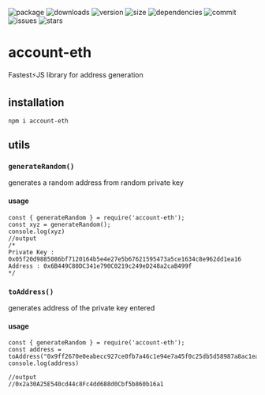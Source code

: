 ![package](https://badgen.net/badge/package/account-eth/blue)
![downloads](https://badgen.net/npm/dt/account-eth)
![version](https://badgen.net/npm/v/account-eth)
![size](https://img.shields.io/github/languages/code-size/ayushch80/account-eth)
![dependencies](https://img.shields.io/librariesio/release/npm/account-eth)
![commit](https://img.shields.io/github/last-commit/ayushch80/account-eth)
<br>
![issues](https://badgen.net/github/open-issues/ayushch80/account-eth)
![stars](https://badgen.net/github/stars/ayushch80/account-eth)
# account-eth
Fastest⚡JS library for address generation
## installation
```
npm i account-eth
```
## utils
### `generateRandom()`
generates a random address from random private key
#### usage
```
const { generateRandom } = require('account-eth');
const xyz = generateRandom();
console.log(xyz)
//output
/*
Private Key : 0x05f20d9885086bf7120164b5e4e27e5b67621595473a5ce1634c8e962dd1ea16
Address : 0x6B449C80DC341e790C0219c249eD248a2caB499f
*/
```
### `toAddress()`
generates address of the private key entered
#### usage
```
const { generateRandom } = require('account-eth');
const address = toAddress("0x9ff2670e0eabecc927ce0fb7a46c1e94e7a45f0c25db5d58987a8ac1ea563834")
console.log(address)

//output
//0x2a30A25E540cd44c8Fc4dd688d0Cbf5b860b16a1
```
